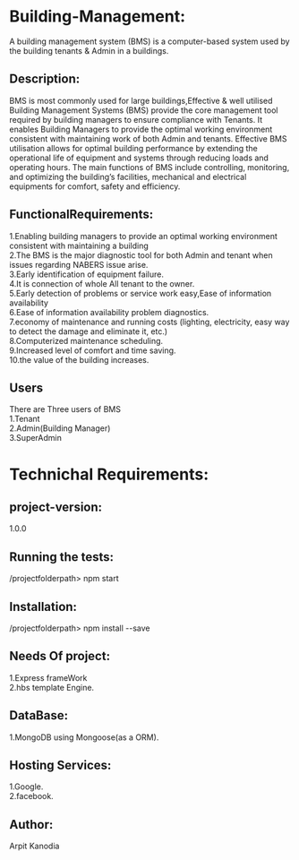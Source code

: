 # Building-Management: </br>
 A building management system (BMS) is a computer-based system used by the building tenants & Admin in a buildings. 

## Description:</br>
BMS is most commonly used for large buildings,Effective & well utilised Building Management Systems (BMS) provide the core management tool required by building managers to ensure compliance with Tenants. It enables Building Managers to provide the optimal working environment consistent with maintaining work of both Admin and tenants. Effective BMS utilisation allows for optimal building performance by extending the operational life of equipment and systems through reducing loads and operating hours. 
The main functions of BMS include controlling, monitoring, and optimizing the building’s facilities, mechanical and electrical equipments for comfort, safety and efficiency. 


## FunctionalRequirements:</br>
1.Enabling building managers to provide an optimal working environment consistent with maintaining a building </br>
2.The BMS is the major diagnostic tool for both Admin and tenant when issues regarding NABERS issue arise.</br>
3.Early identification of equipment failure.</br>
4.It is connection of whole All tenant to the owner.</br>
5.Early detection of problems or service work easy,Ease of information availability</br>
6.Ease of information availability problem diagnostics.</br>
7.economy of maintenance and running costs (lighting, electricity, easy way to detect the damage and eliminate it, etc.)</br>
8.Computerized maintenance scheduling.</br>
9.Increased level of comfort and time saving.</br>
10.the value of the building increases.<br>

## Users
There are Three users of BMS</br>
1.Tenant </br>
2.Admin(Building Manager)<br>
3.SuperAdmin</br>

# Technichal Requirements: 

## project-version:
  1.0.0

## Running the tests:
  /projectfolderpath> npm start

## Installation:
  /projectfolderpath> npm install --save

## Needs Of project: 
1.Express frameWork </br>
2.hbs template Engine.

## DataBase:
1.MongoDB using Mongoose(as a ORM).

## Hosting Services: 
1.Google. </br>
2.facebook. </br>

## Author:
 Arpit Kanodia



 